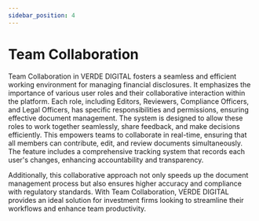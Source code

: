 ```yaml
---
sidebar_position: 4
---
```


# Team Collaboration

<!-- Collaboration

:::tip My tip

Use this awesome feature option

:::

:::danger Take care

This action is dangerous

::: -->

Team Collaboration in VERDE DIGITAL fosters a seamless and efficient working environment for managing financial disclosures. It emphasizes the importance of various user roles and their collaborative interaction within the platform. Each role, including Editors, Reviewers, Compliance Officers, and Legal Officers, has specific responsibilities and permissions, ensuring effective document management. The system is designed to allow these roles to work together seamlessly, share feedback, and make decisions efficiently. This empowers teams to collaborate in real-time, ensuring that all members can contribute, edit, and review documents simultaneously. The feature includes a comprehensive tracking system that records each user's changes, enhancing accountability and transparency.

Additionally, this collaborative approach not only speeds up the document management process but also ensures higher accuracy and compliance with regulatory standards. With Team Collaboration, VERDE DIGITAL provides an ideal solution for investment firms looking to streamline their workflows and enhance team productivity.
